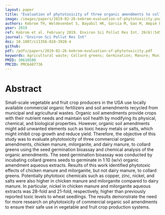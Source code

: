 ```yaml
---
layout: paper
title: "Evaluation of phytotoxicity of three organic amendments to collard greens using the seed germination bioassay"
image: /images/papers/2019-02-26-kebrom-evaluation-of-phytotoxicity.png
authors: Kebrom TH, Woldesenbet S, Bayabil HK, Garcia M, Gao M, Ampim P, Awal R, Fares A 
year: 2019
ref: Kebrom et al. February 2019. Environ Sci Pollut Res Int. 26(6):5454-5462.
journal: "Environ Sci Pollut Res Int"
doi: 10.1007/s11356-018-3928-4
github:
pdf: /pdfs/papers/2019-02-26-kebrom-evaluation-of-phytotoxicity.pdf
keywords: Agricultural waste; Collard greens; Germination; Manure; Municipal waste; Nickel; Organic fertilizer; Phytotoxicity
PMID: 30610580 
PMCID: PMC6407736 
---
```


# Abstract

Small-scale vegetable and fruit crop producers in the USA use locally available commercial organic fertilizers and soil amendments recycled from municipal and agricultural wastes. Organic soil amendments provide crops with their nutrient needs and maintain soil health by modifying its physical, chemical, and biological properties. However, organic soil amendments might add unwanted elements such as toxic heavy metals or salts, which might inhibit crop growth and reduce yield. Therefore, the objective of this study was to evaluate phytotoxicity of three commercial organic amendments, chicken manure, milorganite, and dairy manure, to collard greens using the seed germination bioassay and chemical analysis of the organic amendments. The seed germination bioassay was conducted by incubating collard greens seeds to germinate in 1:10 (w/v) organic amendment aqueous extracts. Results of this work identified phytotoxic effects of chicken manure and milorganite, but not dairy manure, to collard greens. Potentially phytotoxic chemicals such as copper, zinc, nickel, and salts were also higher in chicken manure and milorganite compared to dairy manure. In particular, nickel in chicken manure and milorganite aqueous extracts was 28-fold and 21-fold, respectively, higher than previously reported toxic levels to wheat seedlings. The results demonstrate the need for more research on phytotoxicity of commercial organic soil amendments to ensure their safe use in vegetable and fruit crop production systems.
